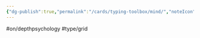 ```yaml
---
{"dg-publish":true,"permalink":"/cards/typing-toolbox/mind/","noteIcon":"1","created":"2023-04-14T09:30:08.631+02:00","updated":"2023-05-02T10:38:24.900+02:00"}
---
```


#on/depthpsychology #type/grid  

